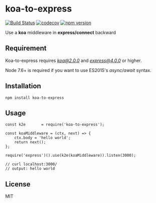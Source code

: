 # koa-to-express

[![Build Status](https://travis-ci.org/xingxingted/koa-to-express.svg?branch=master)](https://travis-ci.org/xingxingted/koa-to-express)
[![codecov](https://codecov.io/gh/xingxingted/koa-to-express/branch/master/graph/badge.svg)](https://codecov.io/gh/xingxingted/koa-to-express)
[![npm version](https://badge.fury.io/js/koa-to-express.svg)](https://www.npmjs.com/package/koa-to-express)

Use a **koa** middleware in **express/connect** backward

## Requirement
Koa-to-express requires *koa@2.0.0* and *express@4.0.0* or higher.

Node 7.6+ is required if you want to use ES2015's *async/await* syntax.

## Installation

```
npm install koa-to-express
```

## Usage

```
const k2e       = require('koa-to-express');

const koaMiddleware = (ctx, next) => {
    ctx.body = 'hello world';
    return next();
};

require('express')().use(k2e(koaMiddleware)).listen(3000);

// curl localhost:3000/
// output: hello world
```

## License

MIT